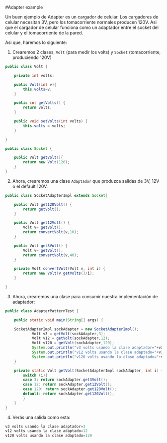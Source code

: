#Adapter example

Un buen ejemplo de Adapter es un cargador de celular. Los cargadores de celular necesitan 3V, pero los tomacorriente normales producen 120V.
Asi que el cargador de celular funciona como un adaptador entre el socket del celular y el tomacorriente de la pared.

Asi que, haremos lo siguiente:

1. Crearemos 2 clases, `Volt` (para medir los volts) y `Socket` (tomacorriente, produciendo 120V)
```java
public class Volt {

	private int volts;

	public Volt(int v){
		this.volts=v;
	}

	public int getVolts() {
		return volts;
	}

	public void setVolts(int volts) {
		this.volts = volts;
	}

}
```


```java
public class Socket {

	public Volt getVolt(){
		return new Volt(120);
	}
}
```

2. Ahora, crearemos una clase `Adaptador` que produzca salidas de 3V, 12V o el default 120V.

```java
public class SocketAdapterImpl extends Socket{

	public Volt get120Volt() {
		return getVolt();
	}

	public Volt get12Volt() {
		Volt v= getVolt();
		return convertVolt(v,10);
	}

	public Volt get3Volt() {
		Volt v= getVolt();
		return convertVolt(v,40);
	}

	private Volt convertVolt(Volt v, int i) {
		return new Volt(v.getVolts()/i);
	}

}
```

3. Ahora, crearemos una clase para consumir nuestra implementación de adaptador:

```java
public class AdapterPatternTest {

	public static void main(String[] args) {

	SocketAdapterImpl sockAdapter = new SocketAdapterImpl();
    		Volt v3 = getVolt(sockAdapter,3);
    		Volt v12 = getVolt(sockAdapter,12);
    		Volt v120 = getVolt(sockAdapter,120);
    		System.out.println("v3 volts usando la clase adaptador="+v3.getVolts());
    		System.out.println("v12 volts usando la clase adaptado="+v12.getVolts());
    		System.out.println("v120 volts usando la clase adaptado="+v120.getVolts());
	}

	private static Volt getVolt(SocketAdapterImpl sockAdapter, int i) {
		switch (i){
		case 3: return sockAdapter.get3Volt();
		case 12: return sockAdapter.get12Volt();
		case 120: return sockAdapter.get120Volt();
		default: return sockAdapter.get120Volt();
		}
	}
}
```

4. Verás una salida como esta:
```java
v3 volts usando la clase adaptador=3
v12 volts usando la clase adaptado=12
v120 volts usando la clase adaptado=120
```

